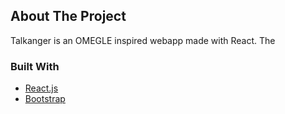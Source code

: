 <div id="top"></div>

## About The Project


Talkanger is an OMEGLE inspired webapp made with React. The



### Built With


* [React.js](https://reactjs.org/)
* [Bootstrap](https://getbootstrap.com)





